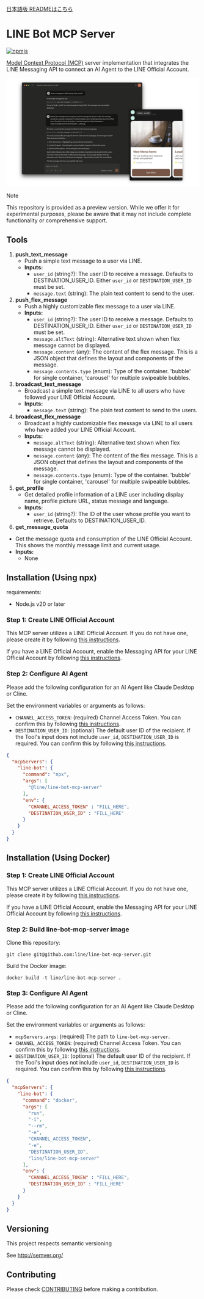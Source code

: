 [日本語版 READMEはこちら](README.ja.md)

# LINE Bot MCP Server

[![npmjs](https://badge.fury.io/js/%40line%2Fline-bot-mcp-server.svg)](https://www.npmjs.com/package/@line/line-bot-mcp-server)

[Model Context Protocol (MCP)](https://github.com/modelcontextprotocol) server implementation that integrates the LINE Messaging API to connect an AI Agent to the LINE Official Account.

![](/assets/demo.png)

> [!NOTE]
> This repository is provided as a preview version. While we offer it for experimental purposes, please be aware that it may not include complete functionality or comprehensive support.

## Tools

1. **push_text_message**
   - Push a simple text message to a user via LINE.
   - **Inputs:**
     - `user_id` (string?): The user ID to receive a message. Defaults to DESTINATION_USER_ID. Either `user_id` or `DESTINATION_USER_ID` must be set.
     - `message.text` (string): The plain text content to send to the user.
2. **push_flex_message**
   - Push a highly customizable flex message to a user via LINE.
   - **Inputs:**
     - `user_id` (string?): The user ID to receive a message. Defaults to DESTINATION_USER_ID. Either `user_id` or `DESTINATION_USER_ID` must be set.
     - `message.altText` (string): Alternative text shown when flex message cannot be displayed.
     - `message.content` (any): The content of the flex message. This is a JSON object that defines the layout and components of the message.
     - `message.contents.type` (enum): Type of the container. 'bubble' for single container, 'carousel' for multiple swipeable bubbles.
3. **broadcast_text_message**
   - Broadcast a simple text message via LINE to all users who have followed your LINE Official Account.
   - **Inputs:**
     - `message.text` (string): The plain text content to send to the users.
4. **broadcast_flex_message**
   - Broadcast a highly customizable flex message via LINE to all users who have added your LINE Official Account.
   - **Inputs:**
     - `message.altText` (string): Alternative text shown when flex message cannot be displayed.
     - `message.content` (any): The content of the flex message. This is a JSON object that defines the layout and components of the message.
     - `message.contents.type` (enum): Type of the container. 'bubble' for single container, 'carousel' for multiple swipeable bubbles.
5. **get_profile**
   - Get detailed profile information of a LINE user including display name, profile picture URL, status message and language.
   - **Inputs:**
     - `user_id` (string?): The ID of the user whose profile you want to retrieve. Defaults to DESTINATION_USER_ID.
6. **get_message_quota**
  - Get the message quota and consumption of the LINE Official Account. This shows the monthly message limit and current usage.
  - **Inputs:**
    - None

## Installation (Using npx)

requirements:
- Node.js v20 or later

### Step 1: Create LINE Official Account

This MCP server utilizes a LINE Official Account. If you do not have one, please create it by following [this instructions](https://developers.line.biz/en/docs/messaging-api/getting-started/#create-oa). 

If you have a LINE Official Account, enable the Messaging API for your LINE Official Account by following [this instructions](https://developers.line.biz/en/docs/messaging-api/getting-started/#using-oa-manager).

### Step 2: Configure AI Agent

Please add the following configuration for an AI Agent like Claude Desktop or Cline. 

Set the environment variables or arguments as follows:

- `CHANNEL_ACCESS_TOKEN`: (required) Channel Access Token. You can confirm this by following [this instructions](https://developers.line.biz/en/docs/basics/channel-access-token/#long-lived-channel-access-token).
- `DESTINATION_USER_ID`: (optional) The default user ID of the recipient. If the Tool's input does not include `user_id`, `DESTINATION_USER_ID` is required. You can confirm this by following [this instructions](https://developers.line.biz/en/docs/messaging-api/getting-user-ids/#get-own-user-id).

```json
{
  "mcpServers": {
    "line-bot": {
      "command": "npx",
      "args": [
        "@line/line-bot-mcp-server"
      ],
      "env": {
        "CHANNEL_ACCESS_TOKEN" : "FILL_HERE",
        "DESTINATION_USER_ID" : "FILL_HERE"
      }
    }
  }
}
```

## Installation (Using Docker)

### Step 1: Create LINE Official Account

This MCP server utilizes a LINE Official Account. If you do not have one, please create it by following [this instructions](https://developers.line.biz/en/docs/messaging-api/getting-started/#create-oa).

If you have a LINE Official Account, enable the Messaging API for your LINE Official Account by following [this instructions](https://developers.line.biz/en/docs/messaging-api/getting-started/#using-oa-manager).


### Step 2: Build line-bot-mcp-server image

Clone this repository:

```
git clone git@github.com:line/line-bot-mcp-server.git
```

Build the Docker image:

```
docker build -t line/line-bot-mcp-server .
```

### Step 3: Configure AI Agent

Please add the following configuration for an AI Agent like Claude Desktop or Cline.

Set the environment variables or arguments as follows:

- `mcpServers.args`: (required) The path to `line-bot-mcp-server`.
- `CHANNEL_ACCESS_TOKEN`: (required) Channel Access Token. You can confirm this by following [this instructions](https://developers.line.biz/en/docs/basics/channel-access-token/#long-lived-channel-access-token).
- `DESTINATION_USER_ID`: (optional) The default user ID of the recipient. If the Tool's input does not include `user_id`, `DESTINATION_USER_ID` is required.
You can confirm this by following [this instructions](https://developers.line.biz/en/docs/messaging-api/getting-user-ids/#get-own-user-id).


```json
{
  "mcpServers": {
    "line-bot": {
      "command": "docker",
      "args": [
        "run",
        "-i",
        "--rm",
        "-e",
        "CHANNEL_ACCESS_TOKEN",
        "-e",
        "DESTINATION_USER_ID",
        "line/line-bot-mcp-server"
      ],
      "env": {
        "CHANNEL_ACCESS_TOKEN" : "FILL_HERE",
        "DESTINATION_USER_ID" : "FILL_HERE"
      }
    }
  }
}
```

## Versioning

This project respects semantic versioning

See http://semver.org/

## Contributing

Please check [CONTRIBUTING](./CONTRIBUTING.md) before making a contribution.
